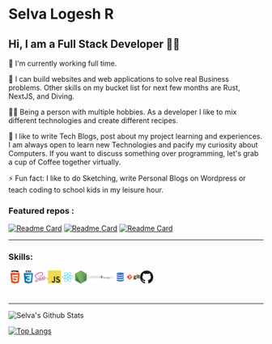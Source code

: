 # Selva Logesh R

## Hi, I am a Full Stack Developer 👩‍💻

🔭 I'm currently working full time.

🌱 I can build websites and web applications to solve real Business problems. Other skills on my bucket list for next few months are Rust, NextJS, and Diving.

👩‍🍳 Being a person with multiple hobbies. As a developer I like to mix different technologies and create different recipes.

👯 I like to write Tech Blogs, post about my project learning and experiences. I am always open to learn new Technologies and pacify my curiosity about Computers. If you want to discuss something over programming, let's grab a cup of Coffee together virtually.

⚡ Fun fact: I like to do Sketching, write Personal Blogs on Wordpress or teach coding to school kids in my leisure hour.

### Featured repos :

[![Readme Card](https://github-readme-stats.vercel.app/api/pin/?username=selvalogesh&repo=web-socket-chat-room)](https://github.com/selvalogesh/web-socket-chat-room)
[![Readme Card](https://github-readme-stats.vercel.app/api/pin/?username=selvalogesh&repo=python-excel-automation)](https://github.com/selvalogesh/python-excel-automation)
[![Readme Card](https://github-readme-stats.vercel.app/api/pin/?username=selvalogesh&repo=insert-text-anywhere)](https://github.com/selvalogesh/insert-text-anywhere)

---

### Skills:

<img align="left" alt="HTML5" width="26px" src="https://raw.githubusercontent.com/github/explore/80688e429a7d4ef2fca1e82350fe8e3517d3494d/topics/html/html.png" />

<img align="left" alt="CSS3" width="26px" src="https://raw.githubusercontent.com/github/explore/80688e429a7d4ef2fca1e82350fe8e3517d3494d/topics/css/css.png" />

<img align="left" alt="CSS3" width="26px" src="https://raw.githubusercontent.com/github/explore/80688e429a7d4ef2fca1e82350fe8e3517d3494d/topics/sass/sass.png" />

<img align="left" alt="JavaScript" width="26px" src="https://raw.githubusercontent.com/github/explore/80688e429a7d4ef2fca1e82350fe8e3517d3494d/topics/javascript/javascript.png" />

<img align="left" alt="React" width="26px" src="https://raw.githubusercontent.com/github/explore/80688e429a7d4ef2fca1e82350fe8e3517d3494d/topics/react/react.png" />

<img align="left" alt="Node.js" width="26px" src="https://raw.githubusercontent.com/github/explore/80688e429a7d4ef2fca1e82350fe8e3517d3494d/topics/nodejs/nodejs.png" />

<img align="left" alt="Node.js" width="26px" src="https://raw.githubusercontent.com/github/explore/80688e429a7d4ef2fca1e82350fe8e3517d3494d/topics/express/express.png" />

<img align="left" alt="Node.js" width="26px" src="https://raw.githubusercontent.com/github/explore/80688e429a7d4ef2fca1e82350fe8e3517d3494d/topics/mongodb/mongodb.png" />

<img align="left" alt="SQL" width="26px" src="https://raw.githubusercontent.com/github/explore/80688e429a7d4ef2fca1e82350fe8e3517d3494d/topics/sql/sql.png" />

<img align="left" alt="Git" width="26px" src="https://raw.githubusercontent.com/github/explore/80688e429a7d4ef2fca1e82350fe8e3517d3494d/topics/git/git.png" />

<img align="left" alt="GitHub" width="26px" src="https://raw.githubusercontent.com/github/explore/78df643247d429f6cc873026c0622819ad797942/topics/github/github.png" />

<br />
<br />
<br />

---

<!-- ### Tech Blog✏️:

- [Dev](https://dev.to/kritika27): Write-ups on ReactJS/Frontend Development.
- [Blogspot](https://gdgallahabad.blogspot.com/): Written in the past as a Blogger and member of GDG Allahabad while pursuing Computer Science Engineering in college.
  <br/>
  <br/> -->

![Selva's Github Stats](https://github-readme-stats.vercel.app/api?username=selvalogesh&count_private=true&theme=dracula&show_icons=true)

[![Top Langs](https://github-readme-stats.vercel.app/api/top-langs/?username=selvalogesh)](https://github.com/anuraghazra/github-readme-stats)

<!-- [twitter]: https://twitter.com/kritikasri27
[linkedin]: https://www.linkedin.com/in/kritika-srivastava
[dev]: https://dev.to/kritika27
[github]: https://github.com/kritika27 -->
